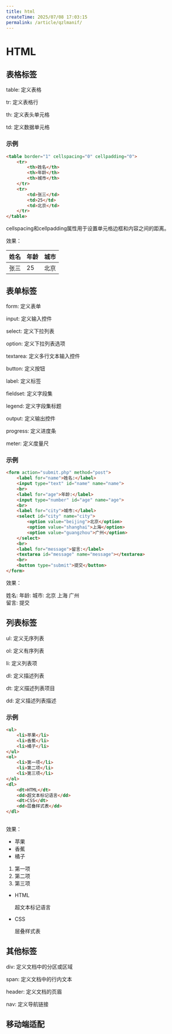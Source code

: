 ```yaml
---
title: html
createTime: 2025/07/08 17:03:15
permalink: /article/qzlmanif/
---
```

# HTML

## 表格标签

table: 定义表格

tr: 定义表格行

th: 定义表头单元格

td: 定义数据单元格

### 示例

```html
<table border="1" cellspacing="0" cellpadding="0">
    <tr>
        <th>姓名</th>
        <th>年龄</th>
        <th>城市</th>
    </tr>
    <tr>
        <td>张三</td>
        <td>25</td>
        <td>北京</td>
    </tr>
</table>
```

cellspacing和cellpadding属性用于设置单元格边框和内容之间的距离。

效果：

| 姓名 | 年龄 | 城市 |
| ---- | ---- | ---- |
| 张三 | 25   | 北京 |

## 表单标签

form: 定义表单

input: 定义输入控件

select: 定义下拉列表

option: 定义下拉列表选项

textarea: 定义多行文本输入控件

button: 定义按钮

label: 定义标签

fieldset: 定义字段集

legend: 定义字段集标题

output: 定义输出控件

progress: 定义进度条

meter: 定义度量尺

### 示例

```html
<form action="submit.php" method="post">
    <label for="name">姓名:</label>
    <input type="text" id="name" name="name">
    <br>
    <label for="age">年龄:</label>
    <input type="number" id="age" name="age">
    <br>
    <label for="city">城市:</label>
    <select id="city" name="city">
        <option value="beijing">北京</option>
        <option value="shanghai">上海</option>
        <option value="guangzhou">广州</option>
    </select>
    <br>
    <label for="message">留言:</label>
    <textarea id="message" name="message"></textarea>
    <br>
    <button type="submit">提交</button>
</form>
```

效果：

姓名: 
年龄: 
城市:                    北京                   上海                   广州                 
留言: 
提交

## 列表标签

ul: 定义无序列表

ol: 定义有序列表

li: 定义列表项

dl: 定义描述列表

dt: 定义描述列表项目

dd: 定义描述列表描述

### 示例

```html
<ul>
    <li>苹果</li>
    <li>香蕉</li>
    <li>橘子</li>
</ul>
<ol>
    <li>第一项</li>
    <li>第二项</li>
    <li>第三项</li>
</ol>
<dl>
    <dt>HTML</dt>
    <dd>超文本标记语言</dd>
    <dt>CSS</dt>
    <dd>层叠样式表</dd>
</dl>
                    
```

效果：

- 苹果
- 香蕉
- 橘子

1. 第一项
2. 第二项
3. 第三项

- HTML

  超文本标记语言

- CSS

  层叠样式表

## 其他标签

div: 定义文档中的分区或区域

span: 定义文档中的行内文本

header: 定义文档的页眉

nav: 定义导航链接

## 移动端适配

